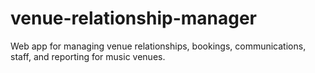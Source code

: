 # venue-relationship-manager
Web app for managing venue relationships, bookings, communications, staff, and reporting for music venues.
